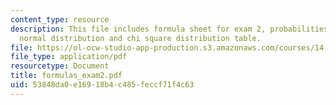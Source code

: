 ```yaml
---
content_type: resource
description: This file includes formula sheet for exam 2, probabilities for the standard
  normal distribution and chi square distribution table.
file: https://ol-ocw-studio-app-production.s3.amazonaws.com/courses/14-30-introduction-to-statistical-method-in-economics-spring-2006/53848da0e16918b4c485feccf71f4c63_formulas_exam2.pdf
file_type: application/pdf
resourcetype: Document
title: formulas_exam2.pdf
uid: 53848da0-e169-18b4-c485-feccf71f4c63
---
```

